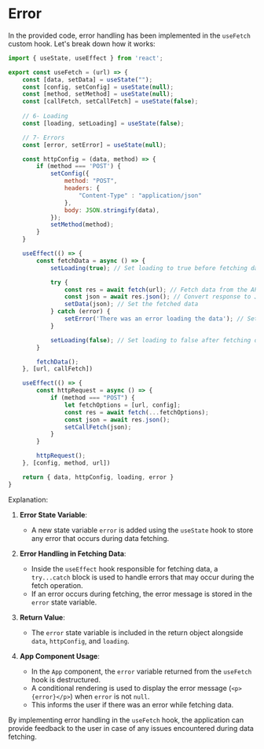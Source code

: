 # Error 

In the provided code, error handling has been implemented in the `useFetch` custom hook. Let's break down how it works:

```javascript
import { useState, useEffect } from 'react';

export const useFetch = (url) => {
    const [data, setData] = useState("");
    const [config, setConfig] = useState(null);
    const [method, setMethod] = useState(null);
    const [callFetch, setCallFetch] = useState(false);
    
    // 6- Loading
    const [loading, setLoading] = useState(false);

    // 7- Errors
    const [error, setError] = useState(null);

    const httpConfig = (data, method) => {
        if (method === 'POST') {
            setConfig({
                method: "POST",
                headers: {
                    "Content-Type" : "application/json"
                },
                body: JSON.stringify(data),
            });
            setMethod(method);
        }
    }

    useEffect(() => {
        const fetchData = async () => {
            setLoading(true); // Set loading to true before fetching data

            try {
                const res = await fetch(url); // Fetch data from the API
                const json = await res.json(); // Convert response to JSON
                setData(json); // Set the fetched data
            } catch (error) {
                setError('There was an error loading the data'); // Set error message if fetching fails
            }

            setLoading(false); // Set loading to false after fetching data (whether successful or not)
        }

        fetchData();
    }, [url, callFetch])

    useEffect(() => {
        const httpRequest = async () => {
            if (method === "POST") {
                let fetchOptions = [url, config];
                const res = await fetch(...fetchOptions);
                const json = await res.json();
                setCallFetch(json);
            }
        }

        httpRequest();
    }, [config, method, url])

    return { data, httpConfig, loading, error }
}
```

Explanation:

1. **Error State Variable**:
   - A new state variable `error` is added using the `useState` hook to store any error that occurs during data fetching.

2. **Error Handling in Fetching Data**:
   - Inside the `useEffect` hook responsible for fetching data, a `try...catch` block is used to handle errors that may occur during the fetch operation.
   - If an error occurs during fetching, the error message is stored in the `error` state variable.

3. **Return Value**:
   - The `error` state variable is included in the return object alongside `data`, `httpConfig`, and `loading`.

4. **App Component Usage**:
   - In the `App` component, the `error` variable returned from the `useFetch` hook is destructured.
   - A conditional rendering is used to display the error message (`<p>{error}</p>`) when `error` is not `null`.
   - This informs the user if there was an error while fetching data.

By implementing error handling in the `useFetch` hook, the application can provide feedback to the user in case of any issues encountered during data fetching.
